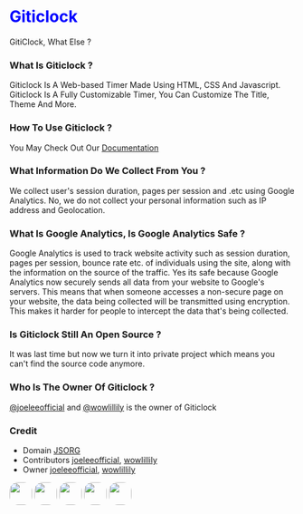 <h1 style="color:blue">Giticlock</h1>

GitiClock, What Else ?

### What Is Giticlock ?
Giticlock Is A Web-based Timer Made Using HTML, CSS And Javascript. Giticlock Is A Fully Customizable Timer, You Can Customize The Title, Theme And More.

### How To Use Giticlock ? 
You May Check Out Our [Documentation](https://timer.js.org/docs)

### What Information Do We Collect From You ?
We collect user's session duration, pages per session and .etc using Google Analytics. No, we do not collect your personal information such as IP address and Geolocation.

### What Is Google Analytics, Is Google Analytics Safe ?
Google Analytics is used to track website activity such as session duration, pages per session, bounce rate etc. of individuals using the site, along with the information on the source of the traffic. Yes its safe because Google Analytics now securely sends all data from your website to Google's servers. This means that when someone accesses a non-secure page on your website, the data being collected will be transmitted using encryption. This makes it harder for people to intercept the data that's being collected.

### Is Giticlock Still An Open Source ?
It was last time but now we turn it into private project which means you can't find the source code anymore.


### Who Is The Owner Of Giticlock ?
[@joeleeofficial](mailto:tojoeleeofficial@gmail.com) and [@wowlillily](https://github.com/wowlillily) is the owner of Giticlock

### Credit

- Domain [JSORG](https://github.com/js-org)
- Contributors [joeleeofficial](https://github.com/joeleeofficial), [wowlillily](https://github.com/wowlillily)
- Owner [joeleeofficial](https://github.com/joeleeofficial), [wowlillily](https://github.com/wowlillily)




<img src="https://timer.js.org/gallery/giticlock.png" height="40px" width="40px" style="border-radius:15px">
<img src="https://timer.js.org/gallery/giticlock.png" height="40px" width="40px" style="border-radius:15px">
<img src="https://timer.js.org/gallery/giticlock.png" height="40px" width="40px" style="border-radius:15px">
<img src="https://timer.js.org/gallery/giticlock.png" height="40px" width="40px" style="border-radius:15px">
<img src="https://timer.js.org/gallery/giticlock.png" height="40px" width="40px" style="border-radius:15px">
